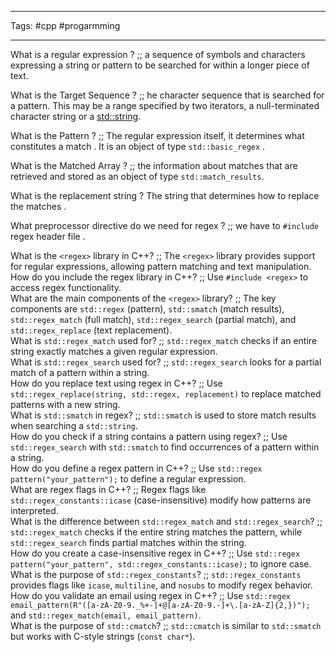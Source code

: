 ___
Tags: #cpp #progarmming 
___

What is a regular expression ? ;;  a sequence of symbols and characters expressing a string or pattern to be searched for within a longer piece of text.

What is the Target Sequence ? ;; he character sequence that is searched for a pattern. This may be a range specified by two iterators, a null-terminated character string or a [std::string](https://en.cppreference.com/w/cpp/string/basic_string "cpp/string/basic string").

What is the Pattern ? ;; The regular expression itself, it determines what constitutes a match . It is an object of type `std::basic_regex` . 

What is the Matched Array ? ;; the information about matches that are retrieved and stored as an object of type `std::match_results`.

What is the replacement string ? The string that determines how to replace the matches . 

What preprocessor directive do we need for regex ? ;; we have to `#include` regex header file . 

What is the `<regex>` library in C++? ;; The `<regex>` library provides support for regular expressions, allowing pattern matching and text manipulation.  
How do you include the regex library in C++? ;; Use `#include <regex>` to access regex functionality.  
What are the main components of the `<regex>` library? ;; The key components are `std::regex` (pattern), `std::smatch` (match results), `std::regex_match` (full match), `std::regex_search` (partial match), and `std::regex_replace` (text replacement).  
What is `std::regex_match` used for? ;; `std::regex_match` checks if an entire string exactly matches a given regular expression.  
What is `std::regex_search` used for? ;; `std::regex_search` looks for a partial match of a pattern within a string.  
How do you replace text using regex in C++? ;; Use `std::regex_replace(string, std::regex, replacement)` to replace matched patterns with a new string.  
What is `std::smatch` in regex? ;; `std::smatch` is used to store match results when searching a `std::string`.  
How do you check if a string contains a pattern using regex? ;; Use `std::regex_search` with `std::smatch` to find occurrences of a pattern within a string.  
How do you define a regex pattern in C++? ;; Use `std::regex pattern("your_pattern");` to define a regular expression.  
What are regex flags in C++? ;; Regex flags like `std::regex_constants::icase` (case-insensitive) modify how patterns are interpreted.  
What is the difference between `std::regex_match` and `std::regex_search`? ;; `std::regex_match` checks if the entire string matches the pattern, while `std::regex_search` finds partial matches within the string.  
How do you create a case-insensitive regex in C++? ;; Use `std::regex pattern("your_pattern", std::regex_constants::icase);` to ignore case.  
What is the purpose of `std::regex_constants`? ;; `std::regex_constants` provides flags like `icase`, `multiline`, and `nosubs` to modify regex behavior.  
How do you validate an email using regex in C++? ;; Use `std::regex email_pattern(R"([a-zA-Z0-9._%+-]+@[a-zA-Z0-9.-]+\.[a-zA-Z]{2,})");` and `std::regex_match(email, email_pattern)`.  
What is the purpose of `std::cmatch`? ;; `std::cmatch` is similar to `std::smatch` but works with C-style strings (`const char*`).